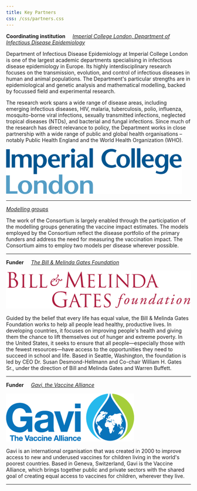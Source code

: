 ```yaml
---
title: Key Partners
css: /css/partners.css
---
```



**Coordinating institution**&nbsp;&nbsp;&nbsp;&nbsp;&nbsp;*[Imperial College London, Department of Infectious Disease Epidemiology](https://www.imperial.ac.uk/school-public-health/infectious-disease-epidemiology/)*
	
Department of Infectious Disease Epidemiology at Imperial College London is one of the largest academic departments specialising in infectious disease epidemiology in Europe. Its highly interdisciplinary research focuses on the transmission, evolution, and control of infectious diseases in human and animal populations. The Department's particular strengths are in epidemiological and genetic analysis and mathematical modelling, backed by focussed field and experimental research.
	
The research work spans a wide range of disease areas, including emerging infectious diseases, HIV, malaria, tuberculosis, polio, influenza, mosquito-borne viral infections, sexually transmitted infections, neglected tropical diseases (NTDs), and bacterial and fungal infections. Since much of the research has direct relevance to policy, the Department works in close partnership with a wide range of public and global health organisations – notably Public Health England and the World Health Organization (WHO).

<a href="https://www.imperial.ac.uk/school-public-health/infectious-disease-epidemiology/"><img src="/img/ICL_logo.png" /></a>   

---

*[Modelling groups](/modellers)*

The work of the Consortium is largely enabled through the participation of the modelling groups generating the vaccine impact estimates. The models employed by the Consortium reflect the disease portfolio of the primary funders and address the need for measuring the vaccination impact. The Consortium aims to employ two models per disease wherever possible.   

---   

**Funder**&nbsp;&nbsp;&nbsp;&nbsp;&nbsp;*[The Bill & Melinda Gates Foundation](http://www.gatesfoundation.org/)*    

<a href="http://www.gatesfoundation.org/"><img src="/img/Bill-Melinda-Gates-Foundation-Logo.png" /><a/>  

Guided by the belief that every life has equal value, the Bill & Melinda Gates Foundation works to help all people lead healthy, productive lives. In developing countries, it focuses on improving people's health and giving them the chance to lift themselves out of hunger and extreme poverty. In the United States, it seeks to ensure that all people—especially those with the fewest resources—have access to the opportunities they need to succeed in school and life. Based in Seattle, Washington, the foundation is led by CEO Dr. Susan Desmond-Hellmann and Co-chair William H. Gates Sr., under the direction of Bill and Melinda Gates and Warren Buffett.        

--- 

**Funder**&nbsp;&nbsp;&nbsp;&nbsp;&nbsp;*[Gavi, the Vaccine Alliance](http://www.gavi.org/)*         
    
<a href="http://www.gavi.org/"><img src="/img/Gavi_logo.png" /></a>      

Gavi is an international organisation that was created in 2000 to improve access to new and underused vaccines for children living in the world's poorest countries. Based in Geneva, Switzerland, Gavi is the Vaccine Alliance, which brings together public and private sectors with the shared goal of creating equal access to vaccines for children, wherever they live.       
	
--- 


